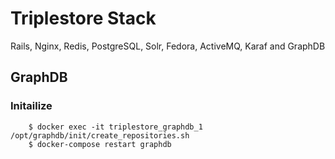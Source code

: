 # Triplestore Stack
Rails, Nginx, Redis, PostgreSQL, Solr, Fedora, ActiveMQ, Karaf and GraphDB
## GraphDB
### Initailize
```shell
    $ docker exec -it triplestore_graphdb_1 /opt/graphdb/init/create_repositories.sh
    $ docker-compose restart graphdb
```
